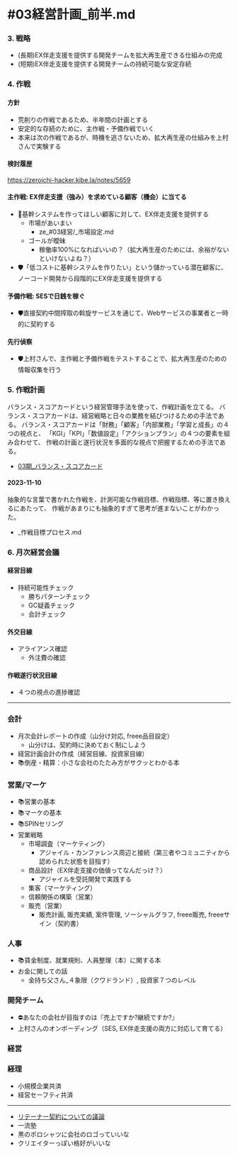 # #03経営計画_前半.md
### 3. 戦略
- (長期)EX伴走支援を提供する開発チームを拡大再生産できる仕組みの完成
- (短期)EX伴走支援を提供する開発チームの持続可能な安定存続
### 4. 作戦
#### 方針
- 荒削りの作戦であるため、半年間の計画とする
- 安定的な存続のために、主作戦・予備作戦でいく
- 本来は次の作戦であるが、時機を逃さないため、拡大再生産の仕組みを上村さんで実験する

#### 検討履歴
https://zeroichi-hacker.kibe.la/notes/5659

#### 主作戦: EX伴走支援（強み）を求めている顧客（機会）に当てる
- 👑基幹システムを作ってほしい顧客に対して、EX伴走支援を提供する
  - 市場があいまい
    - ze_#03経営/_市場設定.md
  - ゴールが曖昧
    - 稼働率100%になればいいの？（拡大再生産のためには、余裕がないといけないよね？）
- 🛡️「低コストに基幹システムを作りたい」という儲かっている潜在顧客に、ノーコード開発から段階的にEX伴走支援を提供する
#### 予備作戦: SESで日銭を稼ぐ
- 🛡️直接契約中間搾取の斡旋サービスを通じて、Webサービスの事業者と一時的に契約する
#### 先行偵察
- 🛡️上村さんで、主作戦と予備作戦をテストすることで、拡大再生産のための情報収集を行う

### 5. 作戦計画
バランス・スコアカードという経営管理手法を使って、作戦計画を立てる。
バランス・スコアカードは、経営戦略と日々の業務を結びつけるための手法である。
バランス・スコアカードは「財務」「顧客」「内部業務」「学習と成長」の４つの視点と、
「KGI」「KPI」「数値設定」「アクションプラン」の４つの要素を組み合わせて、
作戦の計画と遂行状況を多面的な視点で把握するための手法である。

- [03期_バランス・スコアカード](https://docs.google.com/spreadsheets/d/1X6NGF5JTxXVMqNJUnMB7Xqm6VT-1Pryxj_lSJjDPR8M/edit#gid=0)

#### 2023-11-10
抽象的な言葉で書かれた作戦を、計測可能な作戦目標、作戦指標、等に置き換えるにあたって、
作戦があまりにも抽象的すぎて思考が進まないことがわかった。
- _作戦目標プロセス.md

### 6. 月次経営会議
#### 経営目線
- 持続可能性チェック
  - 勝ちパターンチェック
  - GC疑義チェック
  - 会計チェック
#### 外交目線
- アライアンス確認
  - 外注費の確認
#### 作戦遂行状況目線
- ４つの視点の進捗確認

---

### 会計
- 月次会計レポートの作成（山分け対応, freee品目設定）
  - 山分けは、契約時に決めておく制にしよう
- 経営計画会計の作成（経営目線、投資家目線）
- 📚倒産・精算：小さな会社のたたみ方がサクッとわかる本
### 営業/マーケ
- 📚営業の基本
- 📚マーケの基本
- 📚SPINセリング
- 営業戦略
  - 市場調査（マーケティング）
    - アジャイル・カンファレンス周辺と接続（第三者やコミュニティから認められた状態を目指す）
  - 商品設計（EX伴走支援の価値ってなんだっけ？）
    - アジャイルを受託開発で実践する
  - 集客（マーケティング）
  - 信頼関係の構築（営業）
  - 販売（営業）
    - 販売計画, 販売実績, 案件管理, ソーシャルグラフ, freee販売, freeeサイン（契約書）
### 人事
- 📚賃金制度、就業規則、人員整理（本）に関する本
- お金に関しての話
  - 金持ち父さん_４象限（クワドランド）, 投資家７つのレベル
### 開発チーム
- ⛔️あなたの会社が目指すのは『売上ですか?継続ですか?』
- 上村さんのオンボーディング（SES, EX伴走支援の両方に対応して育てる）
### 経営
### 経理
- 小規模企業共済
- 経営セーフティ共済


---
- [リテーナー契約についての議論](https://chat.openai.com/share/fffcfa55-61d5-45b0-aa5a-03f5dfd38d50)
- 一流塾
- 黒のポロシャツに会社のロゴっていいな
- クリエイターっぽい格好がいいな
